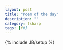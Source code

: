 ```yaml
---
layout: post
title: "Poem of the day"
description: ""
category: fsharp
tags: [f#]
---
```

{% include JB/setup %}

<script src="https://gist.github.com/1695009.js?file=qsort.fs"> </script>